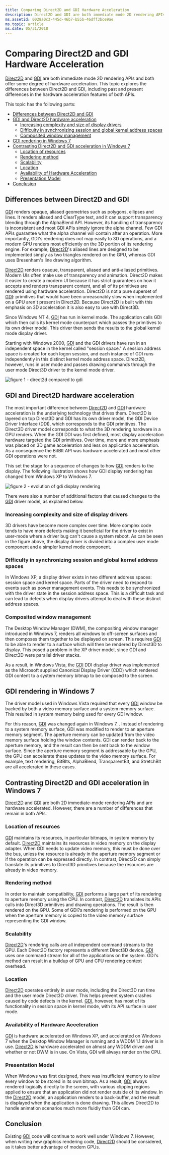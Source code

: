 ```yaml
---
title: Comparing Direct2D and GDI Hardware Acceleration
description: Direct2D and GDI are both immediate mode 2D rendering APIs and both offer some degree of hardware acceleration.
ms.assetid: 0028a0c3-445d-46b7-b55b-46dff3bce9ae
ms.topic: article
ms.date: 05/31/2018
---
```


# Comparing Direct2D and GDI Hardware Acceleration

[Direct2D](https://msdn.microsoft.com/library/Dd370990(v=VS.85).aspx) and [GDI](https://docs.microsoft.com/windows/desktop/gdi/windows-gdi) are both immediate mode 2D rendering APIs and both offer some degree of hardware acceleration. This topic explores the differences between Direct2D and GDI, including past and present differences in the hardware acceleration features of both APIs.

This topic has the following parts:

-   [Differences between Direct2D and GDI](#differences-between-direct2d-and-gdi)
-   [GDI and Direct2D hardware acceleration](#gdi-and-direct2d-hardware-acceleration)
    -   [Increasing complexity and size of display drivers](#increasing-complexity-and-size-of-display-drivers)
    -   [Difficulty in synchronizing session and global kernel address spaces](#difficulty-in-synchronizing-session-and-global-kernel-address-spaces)
    -   [Composited window management](#composited-window-management)
-   [GDI rendering in Windows 7](#gdi-rendering-in-windows-7)
-   [Contrasting Direct2D and GDI acceleration in Windows 7](#contrasting-direct2d-and-gdi-acceleration-in-windows-7)
    -   [Location of resources](#location-of-resources)
    -   [Rendering method](#rendering-method)
    -   [Scalability](#scalability)
    -   [Location](#location-of-resources)
    -   [Availability of Hardware Acceleration](#availability-of-hardware-acceleration)
    -   [Presentation Model](#presentation-model)
-   [Conclusion](#conclusion)

## Differences between Direct2D and GDI

[GDI](https://docs.microsoft.com/windows/desktop/gdi/windows-gdi) renders opaque, aliased geometries such as polygons, ellipses and lines. It renders aliased and ClearType text, and it can support transparency blending through the AlphaBlend API. However, its handling of transparency is inconsistent and most GDI APIs simply ignore the alpha channel. Few GDI APIs guarantee what the alpha channel will contain after an operation. More importantly, GDI's rendering does not map easily to 3D operations, and a modern GPU renders most efficiently on the 3D portion of its rendering engine. For example, [Direct2D](https://msdn.microsoft.com/library/Dd370990(v=VS.85).aspx)'s aliased lines are designed to be implemented simply as two triangles rendered on the GPU, whereas GDI uses Bresenham's line drawing algorithm.

[Direct2D](https://msdn.microsoft.com/library/Dd370990(v=VS.85).aspx) renders opaque, transparent, aliased and anti-aliased primitives. Modern UIs often make use of transparency and animation. Direct2D makes it easier to create a modern UI because it has strict guarantees on how it accepts and renders transparent content, and all of its primitives are rendered using hardware acceleration. Direct2D is not a pure superset of [GDI](https://docs.microsoft.com/windows/desktop/gdi/windows-gdi): primitives that would have been unreasonably slow when implemented on a GPU aren't present in Direct2D. Because Direct2D is built with this emphasis on 3D acceleration it is also easy to use with Direct3D.

Since Windows NT 4, [GDI](https://docs.microsoft.com/windows/desktop/gdi/windows-gdi) has run in kernel mode. The application calls GDI which then calls its kernel mode counterpart which passes the primitives to its own driver model. This driver then sends the results to the global kernel mode display driver.

Starting with Windows 2000, [GDI](https://docs.microsoft.com/windows/desktop/gdi/windows-gdi) and the GDI drivers have run in an independent space in the kernel called "session space." A session address space is created for each logon session, and each instance of GDI runs independently in this distinct kernel mode address space. Direct2D, however, runs in user mode and passes drawing commands through the user mode Direct3D driver to the kernel mode driver.

![figure 1 - direct2d compared to gdi](images/direct2d-vs-gdi1.png)

## GDI and Direct2D hardware acceleration

The most important difference between [Direct2D](https://msdn.microsoft.com/library/Dd370990(v=VS.85).aspx) and [GDI](https://docs.microsoft.com/windows/desktop/gdi/windows-gdi) hardware acceleration is the underlying technology that drives them. Direct2D is layered on top Direct3D and GDI has its own driver model, the GDI Device Driver Interface (DDI), which corresponds to the GDI primitives. The Direct3D driver model corresponds to what the 3D rendering hardware in a GPU renders. When the GDI DDI was first defined, most display acceleration hardware targeted the GDI primitives. Over time, more and more emphasis was placed on 3D game acceleration and less on application acceleration. As a consequence the BitBlt API was hardware accelerated and most other GDI operations were not.

This set the stage for a sequence of changes to how [GDI](https://docs.microsoft.com/windows/desktop/gdi/windows-gdi) renders to the display. The following illustration shows how GDI display rendering has changed from Windows XP to Windows 7.

![figure 2 - evolution of gdi display rendering](images/direct2d-vs-gdi2.png)

There were also a number of additional factors that caused changes to the [GDI](https://docs.microsoft.com/windows/desktop/gdi/windows-gdi) driver model, as explained below.

### Increasing complexity and size of display drivers

3D drivers have become more complex over time. More complex code tends to have more defects making it beneficial for the driver to exist in user-mode where a driver bug can't cause a system reboot. As can be seen in the figure above, the display driver is divided into a complex user mode component and a simpler kernel mode component.

### Difficulty in synchronizing session and global kernel address spaces

In Windows XP, a display driver exists in two different address spaces: session space and kernel space. Parts of the driver need to respond to events such as power management events. This needs to be synchronized with the driver state in the session address space. This is a difficult task and can lead to defects when display drivers attempt to deal with these distinct address spaces.

### Composited window management

The Desktop Window Manager (DWM), the compositing window manager introduced in Windows 7, renders all windows to off-screen surfaces and then composes them together to be displayed on screen. This requires [GDI](https://docs.microsoft.com/windows/desktop/gdi/windows-gdi) to be able to render to a surface which will then be rendered by Direct3D to display. This posed a problem in the XP driver model, since GDI and Direct3D were parallel driver stacks.

As a result, in Windows Vista, the [GDI](https://docs.microsoft.com/windows/desktop/gdi/windows-gdi) DDI display driver was implemented as the Microsoft supplied Canonical Display Driver (CDD) which rendered GDI content to a system memory bitmap to be composed to the screen.

## GDI rendering in Windows 7

The driver model used in Windows Vista required that every [GDI](https://docs.microsoft.com/windows/desktop/gdi/windows-gdi) window be backed by both a video memory surface and a system memory surface. This resulted in system memory being used for every GDI window.

For this reason, [GDI](https://docs.microsoft.com/windows/desktop/gdi/windows-gdi) was changed again in Windows 7. . Instead of rendering to a system memory surface, GDI was modified to render to an aperture memory segment. The aperture memory can be updated from the video memory surface holding the window contents. GDI can render back to the aperture memory, and the result can then be sent back to the window surface. Since the aperture memory segment is addressable by the GPU, the GPU can accelerate these updates to the video memory surface. For example, text rendering, BitBlts, AlphaBlend, TransparentBlt, and StretchBlt are all accelerated in these cases.

## Contrasting Direct2D and GDI acceleration in Windows 7

[Direct2D](https://msdn.microsoft.com/library/Dd370990(v=VS.85).aspx) and [GDI](https://docs.microsoft.com/windows/desktop/gdi/windows-gdi) are both 2D immediate-mode rendering APIs and are hardware accelerated. However, there are a number of differences that remain in both APIs.

### Location of resources

[GDI](https://docs.microsoft.com/windows/desktop/gdi/windows-gdi) maintains its resources, in particular bitmaps, in system memory by default. [Direct2D](https://msdn.microsoft.com/library/Dd370990(v=VS.85).aspx) maintains its resources in video memory on the display adapter. When GDI needs to update video memory, this must be done over the bus, unless the resource is already in the aperture memory segment or if the operation can be expressed directly. In contrast, Direct2D can simply translate its primitives to Direct3D primitives because the resources are already in video memory.

### Rendering method

In order to maintain compatibility, [GDI](https://docs.microsoft.com/windows/desktop/gdi/windows-gdi) performs a large part of its rendering to aperture memory using the CPU. In contrast, [Direct2D](https://msdn.microsoft.com/library/Dd370990(v=VS.85).aspx) translates its APIs calls into Direct3D primitives and drawing operations. The result is then rendered on the GPU. Some of GDI?s rendering is performed on the GPU when the aperture memory is copied to the video memory surface representing the GDI window.

### Scalability

[Direct2D](https://msdn.microsoft.com/library/Dd370990(v=VS.85).aspx)'s rendering calls are all independent command streams to the GPU. Each Direct2D factory represents a different Direct3D device. [GDI](https://docs.microsoft.com/windows/desktop/gdi/windows-gdi) uses one command stream for all of the applications on the system. GDI's method can result in a buildup of GPU and CPU rendering context overhead.

### Location

[Direct2D](https://msdn.microsoft.com/library/Dd370990(v=VS.85).aspx) operates entirely in user mode, including the Direct3D run time and the user mode Direct3D driver. This helps prevent system crashes caused by code defects in the kernel. [GDI](https://docs.microsoft.com/windows/desktop/gdi/windows-gdi), however, has most of its functionality in session space in kernel mode, with its API surface in user mode.

### Availability of Hardware Acceleration

[GDI](https://docs.microsoft.com/windows/desktop/gdi/windows-gdi) is hardware accelerated on Windows XP, and accelerated on Windows 7 when the Desktop Window Manager is running and a WDDM 1.1 driver is in use. [Direct2D](https://msdn.microsoft.com/library/Dd370990(v=VS.85).aspx) is hardware accelerated on almost any WDDM driver and whether or not DWM is in use. On Vista, GDI will always render on the CPU.

### Presentation Model

When Windows was first designed, there was insufficient memory to allow every window to be stored in its own bitmap. As a result, [GDI](https://docs.microsoft.com/windows/desktop/gdi/windows-gdi) always rendered logically directly to the screen, with various clipping regions applied to ensure that an application did not render outside of its window. In the [Direct2D](https://msdn.microsoft.com/library/Dd370990(v=VS.85).aspx) model, an application renders to a back-buffer, and the result is displayed when the application is done drawing. This allows Direct2D to handle animation scenarios much more fluidly than GDI can.

## Conclusion

Existing [GDI](https://docs.microsoft.com/windows/desktop/gdi/windows-gdi) code will continue to work well under Windows 7. However, when writing new graphics rendering code, [Direct2D](https://msdn.microsoft.com/library/Dd370990(v=VS.85).aspx) should be considered, as it takes better advantage of modern GPUs.

 

 




